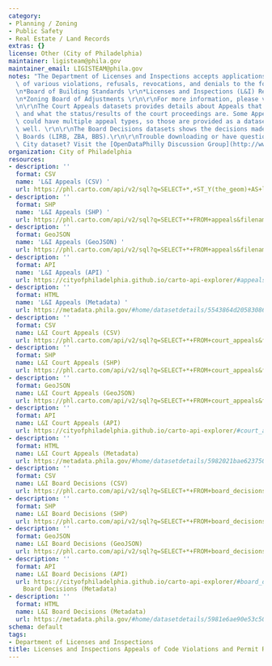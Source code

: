 ```yaml
---
category:
- Planning / Zoning
- Public Safety
- Real Estate / Land Records
extras: {}
license: Other (City of Philadelphia)
maintainer: ligisteam@phila.gov
maintainer_email: LIGISTEAM@phila.gov
notes: "The Department of Licenses and Inspections accepts applications for appeals\
  \ of various violations, refusals, revocations, and denials to the following Boards:\r\
  \n*Board of Building Standards \r\n*Licenses and Inspections (L&I) Review Board\r\
  \n*Zoning Board of Adjustments \r\n\r\nFor more information, please visit http://www.phila.gov/li/Pages/Appeals.aspx\r\
  \n\r\nThe Court Appeals datasets provides details about Appeals that went to court\
  \ and what the status/results of the court proceedings are. Some Appeal numbers\
  \ could have multiple appeal types, so those are provided as a dataset below as\
  \ well. \r\n\r\nThe Board Decisions datasets shows the decisions made by the Appeal\
  \ Boards (LIRB, ZBA, BBS).\r\n\r\nTrouble downloading or have questions about this\
  \ City dataset? Visit the [OpenDataPhilly Discussion Group](http://www.phila.gov/data/discuss/)"
organization: City of Philadelphia
resources:
- description: ''
  format: CSV
  name: 'L&I Appeals (CSV) '
  url: https://phl.carto.com/api/v2/sql?q=SELECT+*,+ST_Y(the_geom)+AS+lat,+ST_X(the_geom)+AS+lng+FROM+appeals&filename=appeals&format=csv&skipfields=cartodb_id
- description: ''
  format: SHP
  name: 'L&I Appeals (SHP) '
  url: https://phl.carto.com/api/v2/sql?q=SELECT+*+FROM+appeals&filename=appeals&format=shp&skipfields=cartodb_id
- description: ''
  format: GeoJSON
  name: 'L&I Appeals (GeoJSON) '
  url: https://phl.carto.com/api/v2/sql?q=SELECT+*+FROM+appeals&filename=appeals&format=geojson&skipfields=cartodb_id
- description: ''
  format: API
  name: 'L&I Appeals (API) '
  url: https://cityofphiladelphia.github.io/carto-api-explorer/#appeals
- description: ''
  format: HTML
  name: 'L&I Appeals (Metadata) '
  url: https://metadata.phila.gov/#home/datasetdetails/5543864d20583086178c4e9c/representationdetails/5e9751361ed3930016d62645/
- description: ''
  format: CSV
  name: L&I Court Appeals (CSV)
  url: https://phl.carto.com/api/v2/sql?q=SELECT+*+FROM+court_appeals&filename=court_appeals&format=csv&skipfields=cartodb_id
- description: ''
  format: SHP
  name: L&I Court Appeals (SHP)
  url: https://phl.carto.com/api/v2/sql?q=SELECT+*+FROM+court_appeals&filename=court_appeals&format=shp&skipfields=cartodb_id
- description: ''
  format: GeoJSON
  name: L&I Court Appeals (GeoJSON)
  url: https://phl.carto.com/api/v2/sql?q=SELECT+*+FROM+court_appeals&filename=court_appeals&format=geojson&skipfields=cartodb_id
- description: ''
  format: API
  name: L&I Court Appeals (API)
  url: https://cityofphiladelphia.github.io/carto-api-explorer/#court_appeals
- description: ''
  format: HTML
  name: L&I Court Appeals (Metadata)
  url: https://metadata.phila.gov/#home/datasetdetails/5982021bae62375051e8e369/representationdetails/5e98979c1c7151001706ef09/
- description: ''
  format: CSV
  name: L&I Board Decisions (CSV)
  url: https://phl.carto.com/api/v2/sql?q=SELECT+*+FROM+board_decisions&filename=board_decisions&format=csv&skipfields=cartodb_id
- description: ''
  format: SHP
  name: L&I Board Decisions (SHP)
  url: https://phl.carto.com/api/v2/sql?q=SELECT+*+FROM+board_decisions&filename=board_decisions&format=shp&skipfields=cartodb_id
- description: ''
  format: GeoJSON
  name: L&I Board Decisions (GeoJSON)
  url: https://phl.carto.com/api/v2/sql?q=SELECT+*+FROM+board_decisions&filename=board_decisions&format=geojson&skipfields=cartodb_id
- description: ''
  format: API
  name: L&I Board Decisions (API)
  url: https://cityofphiladelphia.github.io/carto-api-explorer/#board_decisions L&I
    Board Decisions (Metadata)
- description: ''
  format: HTML
  name: L&I Board Decisions (Metadata)
  url: https://metadata.phila.gov/#home/datasetdetails/5981e6ae90e53c5054148db1/representationdetails/5e9864449452850017b87407/
schema: default
tags:
- Department of Licenses and Inspections
title: Licenses and Inspections Appeals of Code Violations and Permit Refusals
---
```

